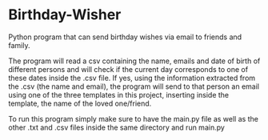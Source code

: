 # Birthday-Wisher
Python program that can send birthday wishes via email to friends and family.

The program will read a csv containing the name, emails and date of birth of different persons and will check if the current day 
corresponds to one of these dates inside the .csv file. If yes, using the information extracted from the .csv (the name and email),
the program will send to that person an email using one of the three templates in this project, inserting inside the template, the name
of the loved one/friend.

To run this program simply make sure to have the main.py file as well as the other .txt and .csv files inside the same directory and 
run main.py

